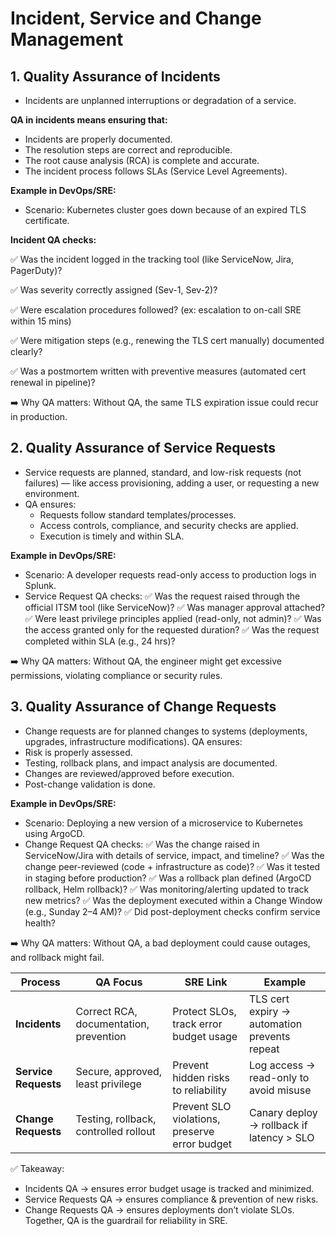 # Incident, Service and Change Management

## 1. Quality Assurance of Incidents
- Incidents are unplanned interruptions or degradation of a service. 

**QA in incidents means ensuring that:**
- Incidents are properly documented.
- The resolution steps are correct and reproducible.
- The root cause analysis (RCA) is complete and accurate.
- The incident process follows SLAs (Service Level Agreements).

**Example in DevOps/SRE:**
- Scenario: Kubernetes cluster goes down because of an expired TLS certificate.

**Incident QA checks:**

✅ Was the incident logged in the tracking tool (like ServiceNow, Jira, PagerDuty)?

✅ Was severity correctly assigned (Sev-1, Sev-2)?

✅ Were escalation procedures followed? (ex: escalation to on-call SRE within 15 mins)

✅ Were mitigation steps (e.g., renewing the TLS cert manually) documented clearly?

✅ Was a postmortem written with preventive measures (automated cert renewal in pipeline)?

➡️ Why QA matters: Without QA, the same TLS expiration issue could recur in production.

## 2. Quality Assurance of Service Requests

- Service requests are planned, standard, and low-risk requests (not failures) — like access provisioning, adding a user, or requesting a new environment. 
- QA ensures:
  - Requests follow standard templates/processes.
  - Access controls, compliance, and security checks are applied.
  - Execution is timely and within SLA.

**Example in DevOps/SRE:**
- Scenario: A developer requests read-only access to production logs in Splunk.
- Service Request QA checks:
  ✅ Was the request raised through the official ITSM tool (like ServiceNow)?
  ✅ Was manager approval attached?
  ✅ Were least privilege principles applied (read-only, not admin)?
  ✅ Was the access granted only for the requested duration?
  ✅ Was the request completed within SLA (e.g., 24 hrs)?

➡️ Why QA matters: Without QA, the engineer might get excessive permissions, violating compliance or security rules.

## 3. Quality Assurance of Change Requests
- Change requests are for planned changes to systems (deployments, upgrades, infrastructure modifications). QA ensures:
- Risk is properly assessed.
- Testing, rollback plans, and impact analysis are documented.
- Changes are reviewed/approved before execution.
- Post-change validation is done.

**Example in DevOps/SRE:**
- Scenario: Deploying a new version of a microservice to Kubernetes using ArgoCD.
- Change Request QA checks:
  ✅ Was the change raised in ServiceNow/Jira with details of service, impact, and timeline?
  ✅ Was the change peer-reviewed (code + infrastructure as code)?
  ✅ Was it tested in staging before production?
  ✅ Was a rollback plan defined (ArgoCD rollback, Helm rollback)?
  ✅ Was monitoring/alerting updated to track new metrics?
  ✅ Was the deployment executed within a Change Window (e.g., Sunday 2–4 AM)?
  ✅ Did post-deployment checks confirm service health?

➡️ Why QA matters: Without QA, a bad deployment could cause outages, and rollback might fail.

| Process              | QA Focus                               | SRE Link                                      | Example                                      |
| -------------------- | -------------------------------------- | --------------------------------------------- | -------------------------------------------- |
| **Incidents**        | Correct RCA, documentation, prevention | Protect SLOs, track error budget usage        | TLS cert expiry → automation prevents repeat |
| **Service Requests** | Secure, approved, least privilege      | Prevent hidden risks to reliability           | Log access → read-only to avoid misuse       |
| **Change Requests**  | Testing, rollback, controlled rollout  | Prevent SLO violations, preserve error budget | Canary deploy → rollback if latency > SLO    |

✅ Takeaway:
- Incidents QA → ensures error budget usage is tracked and minimized.
- Service Requests QA → ensures compliance & prevention of new risks.
- Change Requests QA → ensures deployments don’t violate SLOs.
Together, QA is the guardrail for reliability in SRE.
